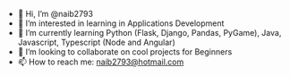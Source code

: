 - 👋 Hi, I’m @naib2793
- 👀 I’m interested in learning in Applications Development
- 🌱 I’m currently learning Python (Flask, Django, Pandas, PyGame), Java, Javascript, Typescript (Node and Angular)
- 💞️ I’m looking to collaborate on cool projects for Beginners
- 📫 How to reach me: naib2793@hotmail.com

<!---
naib2793/naib2793 is a ✨ special ✨ repository because its `README.md` (this file) appears on your GitHub profile.
You can click the Preview link to take a look at your changes.
--->
